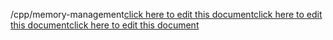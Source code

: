 /cpp/memory-management<a href="https://github.com/BotParty/homelab_status_page/blob/main/cpp/memory-management">click here to edit this document</a><a href="https://github.com/BotParty/homelab_status_page/blob/main/cpp/memory-management">click here to edit this document</a><a href="https://github.com/BotParty/homelab_status_page/blob/main/src//cpp/memory-management">click here to edit this document</a>
